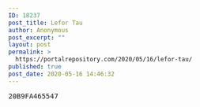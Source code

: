 ```yaml
---
ID: 18237
post_title: Lefor Tau
author: Anonymous
post_excerpt: ""
layout: post
permalink: >
  https://portalrepository.com/2020/05/16/lefor-tau/
published: true
post_date: 2020-05-16 14:46:32
---
```

<pre>20B9FA465547</pre>